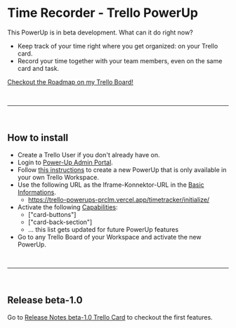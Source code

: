 # Time Recorder - Trello PowerUp

This PowerUp is in beta development. What can it do right now?

- Keep track of your time right where you get organized: on your Trello card.
- Record your time together with your team members, even on the same card and task.

<a href="https://trello.com/b/ESqT5aJM" target="_blank">Checkout the Roadmap on my Trello Board!</a>

<br/>
<hr/>
<br/>

## How to install

- Create a Trello User if you don't already have on.
- Login to <a href="https://trello.com/power-ups/admin" target="_blank">Power-Up Admin Portal</a>.
- Follow <a href="https://developer.atlassian.com/cloud/trello/guides/power-ups/managing-power-ups/#adding-a-new-custom-power-up" target="_blank">this instructions</a> to create a new PowerUp that is only available in your own Trello Workspace.
- Use the following URL as the Iframe-Konnektor-URL in the <a href="https://developer.atlassian.com/cloud/trello/guides/power-ups/managing-power-ups/#basic-information" target="_blank">Basic Informations</a>.
  - <a href="https://trello-powerups-prclm.vercel.app/timetracker/initialize/" target="_blank">https://trello-powerups-prclm.vercel.app/timetracker/initialize/</a>
- Activate the following <a href="https://developer.atlassian.com/cloud/trello/guides/power-ups/managing-power-ups/#capabilities" target="_blank">Capabilities</a>:
  - ["card-buttons"]
  - ["card-back-section"]
  - ... this list gets updated for future PowerUp features
- Go to any Trello Board of your Workspace and activate the new PowerUp.

<br/>
<hr/>
<br/>

## Release beta-1.0

Go to <a href="https://trello.com/c/d40KSUlI" target="_blank">Release Notes beta-1.0 Trello Card</a> to checkout the first features.
